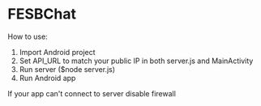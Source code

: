 # FESBChat  
  
How to use:  
1) Import Android project  
2) Set API_URL to match your public IP in both server.js and MainActivity  
3) Run server ($node server.js)  
4) Run Android app  
  
If your app can't connect to server disable firewall
